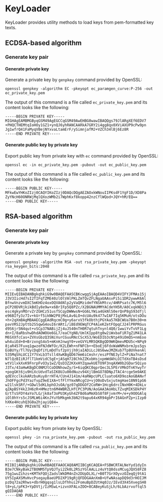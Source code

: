 # KeyLoader

KeyLoader provides utility methods to load keys from pem-formatted key texts.

## ECDSA-based algorithm

### Generate key pair

#### Generate private key

Generate a private key by `genpkey` command provided by OpenSSL:

```shell
openssl genpkey -algorithm EC -pkeyopt ec_paramgen_curve:P-256 -out ec_private_key.pem
```

The output of this command is a file called `ec_private_key.pem` and its content looks like the
following:

```text
-----BEGIN PRIVATE KEY-----
MIGHAgEAMBMGByqGSM49AgEGCCqGSM49AwEHBG0wawIBAQQgs79JlARgXEf6EDV7
+PHQCTHEMtqIoHOy1GZ1+ynQJ6yhRANCAARkA7GRY2i4gg8qx0XViAXUP9cPw9pn
Jg1wfrQ41FaMyqVBejNYxvaLtamErF/ySimnjafMJ+VZCh34lBj6Ez8R
-----END PRIVATE KEY-----
```

#### Generate public key by private key

Export public key from private key with `ec` command provided by OpenSSL:

```shell
openssl ec -in ec_private_key.pem -pubout -out ec_public_key.pem
```

The output of this command is a file called `ec_public_key.pem` and its content looks like the
following:

```text
-----BEGIN PUBLIC KEY-----
MFkwEwYHKoZIzj0CAQYIKoZIzj0DAQcDQgAEZAOxkWNouIIPKsdF1YgF1D/XD8Pa
ZyYNcH60ONRWjMqlQXozWMb2i7WphKxf8kopp42nzCflWQod+JQY+hM/EQ==
-----END PUBLIC KEY-----
```

## RSA-based algorithm

### Generate key pair

#### Generate private key

Generate a private key by `genpkey` command provided by OpenSSL:

```shell
openssl genpkey -algorithm RSA -out rsa_private_key.pem -pkeyopt rsa_keygen_bits:2048
```

The output of this command is a file called `rsa_private_key.pem` and its content looks like the
following:

```text
-----BEGIN PRIVATE KEY-----
MIIEvQIBADANBgkqhkiG9w0BAQEFAASCBKcwggSjAgEAAoIBAQD4VIFYJFMAs15j
J3V3IicHd7sI2TIFqTZME40zlOlVAlPKLZmTQvZFLNgaUAAsvPi5i1DR2ywwK6Al
BfnwVnzvmDXC5mKHOz4oxOQVA6Nlp2yVaQMzidmfYNSkMtcv/4HRPsatc7K/M5l6
pCP20DVRjkikBdIy8e9w+x6BrIFp5Q8PZc/X2BGNAUMMYACdeYH5R/A0CxqkND13
esc4gkynMOrvZrZGHCz51usfSCqyDWWwsN+GG6LYWia4GkNlS0erQnP8gS93dfjl
e96BIfy3z7Iv+kUrf5ikNW2P8jMxLAv6LO+dcUAu9k477wIAF7Iq5KMuH/otsDOu
+h+2qXmBAgMBAAECggEAdRqcmC0g+y6arxV3fkObthjPGYAa57KBCWUa7B0n30+m
pavVRS2Jpttb2SSqwG4ouI6rARti/iBEd9EWqTCP4AieKZetFOpqCJ24lPRPRGus
d9S6jr5N4qut+vSCp37NABijZj4uJ540nTH0R7qtuhTnynl4Q0/1wwiYvTvVF1Lg
dn+I/8aRbshwDhdAOWOUe6GL7/eaCYgN8/UmlKIpp8tg0w2iWxbaFiR7gZiM41LA
M6SXXfcCas+ZVXsGbzQ3SNiVurCGuuRNcCScXS3/WoEDIb3cNtp49iOmQS+nmEoo
wh4uiEd+0+BrzxngS4o5+mKnHJnwgY0+veGVYLMR5QKBgQD9WKQmevMDU5c+NPq9
8jaR457Fuxq1gwzeFNJdWfOc/K2LEWh+nFNFCb++EboEj6FdxWaWNMxbrmJps5gs
EoBUYy/Tl7UycDqDfiYLmDdTsf2pVjjh9jaIADiLcJ8S6wwJMZKub7Tp8UVkenAl
535MqShLUC11Y7VxLb3Tsll4XwKBgQD67mm6iCmshr/eszPfNE3ylZ+PiNa7nat7
N7lQzBIiRJflT1kmVidC5gE+jASqH728ChkZZKxbHsjxpmWdAhLOITdXoTB4sDsd
wtV1lxkXxK9FnrpFvO3y1wZ/QsD3Z2KXxHYZqawkUETO9F3nqAXW0b2GDar5Qiyo
J3Tx/43aHwKBgDC0NMJtCoDONhowZy/S+6iqQKC0qprQec3L5PErVMkOTnKYwyTr
+pogGKt6ju9HiXcUdvdTaSIK8UJu00dNuzv94XjlBmGO78DNpJTAC4rcge5m9AKE
qdEVcclkukARzbuKuy8rrHT4/CUn4J141m/4aRWpcUPLCluato6XD9ozAoGBANvf
JhOFFgcPd3YazfvpZ9eE1XA+tfFlYYmxNRcgCU+vjO0oDvSxjutmgHae18N91pG6
w21lskSRf/+GDwl5dKLbphOJsOA/gz07qDDGOf2CoRW+1Hcg6drcINxH0K+4DkLv
qZApBSY4k2JH6zR+HMeztn6M4WBRZLHfCPC3PUN/AoGAA3AoHbLTZvqMIKSDkP4Y
U/tTsSFDY4aYo7LG/jk8af3oPU3KyGh4ZFBd6aMmXbS8f8FjvmrM+/e+y9OOGAlq
iOl0hYrs5cJSMLW6i4KnJYuYbMkgmk3bN2t9apu64xKR94gbPrI6AGnPZp+iIzp0
hXKe4HcuhQ3G0a2hjayiQ84=
-----END PRIVATE KEY-----
```

#### Generate public key by private key

Export public key from private key by OpenSSL:

```shell
openssl pkey -in rsa_private_key.pem -pubout -out rsa_public_key.pem
```

The output of this command is a file called `rsa_public_key.pem` and its content looks like the
following:

```text
-----BEGIN PUBLIC KEY-----
MIIBIjANBgkqhkiG9w0BAQEFAAOCAQ8AMIIBCgKCAQEA+FSBWCRTALNeYyd1dyIn
B3e7CNkyBak2TBONM5TpVQJTyi2Zk0L2RSzYGlAALLz4uYtQ0dssMCugJQX58FZ8
75g1wuZihzs+KMTkFQOjZadslWkDM4nZn2DUpDLXL/+B0T7GrXOyvzOZeqQj9tA1
UY5IpAXSMvHvcPsegayBaeUPD2XP19gRjQFDDGAAnXmB+UfwNAsapDQ9d3rHOIJM
pzDq72a2Rhws+dbrH0gqsg1lsLDfhhui2FomuBpDZUtHq0Jz/IEvd3X45XvegSH8
t8+yL/pFK3+YpDVtj/IzMSwL+izvnXFALvZOO+8CABeyKuSjLh/6LbAzrvoftql5
gQIDAQAB
-----END PUBLIC KEY-----
```